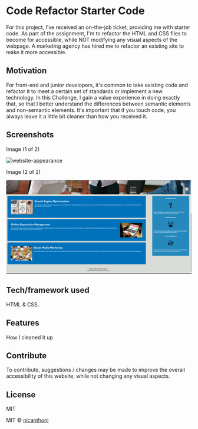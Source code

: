 # Code Refactor Starter Code
For this project, I've received an on-the-job ticket, providing me with starter code. As part of the assignment, I'm to refactor the HTML and CSS files to become for accessible, while NOT modifying any visual aspects of the webpage. A marketing agency has hired me to refactor an existing site to make it more accessible.

## Motivation
For front-end and junior developers, it's common to take existing code and refactor it to meet a certain set of standards or implement a new technology. In this Challenge, I gain a value experience in doing exactly that, so that I better understand the differences between semantic elements and non-semantic elements. It's  important that if you touch code, you always leave it a little bit cleaner than how you received it.

## Screenshots
Image (1 of 2)

![website-appearance](image.png)

Image (2 of 2)

![website-appearance](image-1.png)

## Tech/framework used
HTML & CSS.

## Features
How I cleaned it up 

## Contribute

To contribute, suggestions / changes may be made to improve the overall accessibility of this website, while not changing any visual aspects.

## License
MIT

MIT © [nicanthoni]()